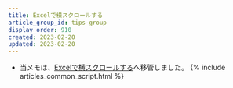 ```yaml
---
title: Excelで横スクロールする
article_group_id: tips-group
display_order: 910
created: 2023-02-20
updated: 2023-02-20
---
```

- 当メモは、[Excelで横スクロールする](https://thinktwice.tech/it/excel/scroll_horizontally_in_excel/)へ移管しました。
{% include articles_common_script.html %}
